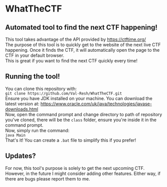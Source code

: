 # WhatTheCTF
## Automated tool to find the next CTF happening!

This tool takes advantage of the API provided by https://ctftime.org/ <br>
The purpose of this tool is to quickly get to the website of the next live CTF happening. Once it finds the CTF, it will automatically open the page to the CTF in your default browser. <br>
This is great if you want to find the next CTF quickly every time!<p>

## Running the tool!
You can clone this repository with:<br>
`git clone https://github.com/Val-Resh/WhatTheCTF.git`<br>
Ensure you have JDK installed on your machine. You can download the latest version at: https://www.oracle.com/uk/java/technologies/javase-downloads.html <br>
Now, open the command prompt and change directory to path of repository you've cloned, there will be the `class` folder, ensure you're inside it in the command prompt.<br>
Now, simply run the command: <br>
`java Main`<br>
That's it! You can create a `.bat` file to simplify this if you prefer! <p>

## Updates?
For now, this tool's purpose is solely to get the next upcoming CTF. However, in the future I might consider adding other features. Either way, if there are bugs please report them to me.

